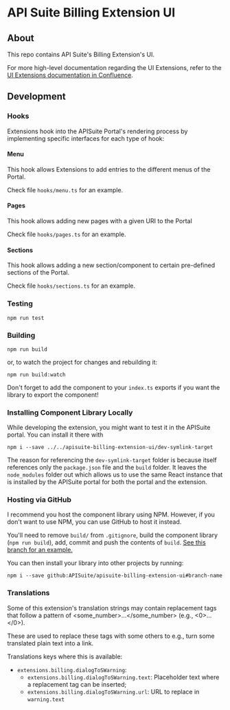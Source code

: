 # API Suite Billing Extension UI

## About

This repo contains API Suite's Billing Extension's UI.

For more high-level documentation regarding the UI Extensions, refer to the [UI Extensions documentation in Confluence](https://cloudoki.atlassian.net/wiki/spaces/AS/pages/275054593/UI+Extensions).

## Development

### Hooks

Extensions hook into the APISuite Portal's rendering process by implementing specific interfaces for each type of hook:

#### Menu

This hook allows Extensions to add entries to the different menus of the Portal.

Check file `hooks/menu.ts` for an example.

#### Pages

This hook allows adding new pages with a given URI to the Portal

Check file `hooks/pages.ts` for an example.

#### Sections

This hook allows adding a new section/component to certain pre-defined sections of the Portal.

Check file `hooks/sections.ts` for an example.

### Testing

```
npm run test
```

### Building

```
npm run build
```

or, to watch the project for changes and rebuilding it:

```
npm run build:watch
```

Don't forget to add the component to your `index.ts` exports if you want the library to export the component!

### Installing Component Library Locally

While developing the extension, you might want to test it in the APISuite portal. You can install it there with

```
npm i --save ../../apisuite-billing-extension-ui/dev-symlink-target
```

The reason for referencing the `dev-symlink-target` folder is because itself references only the `package.json` file and the `build` folder. It leaves the `node_modules` folder out which allows us to use the same React instance that is installed by the APISuite portal for both the portal and the extension.

### Hosting via GitHub

I recommend you host the component library using NPM. However, if you don't want to use NPM, you can use GitHub to host it instead.

You'll need to remove `build/` from `.gitignore`, build the component library (`npm run build`), add, commit and push the contents of `build`. [See this branch for an example.](https://github.com/HarveyD/react-component-library/tree/host-via-github)

You can then install your library into other projects by running:

```
npm i --save github:APISuite/apisuite-billing-extension-ui#branch-name
```

### Translations

Some of this extension's translation strings may contain replacement tags that follow a pattern of <some_number>...</some_number> (e.g., <0>...</0>).

These are used to replace these tags with some others to e.g., turn some translated plain text into a link.

Translations keys where this is available:

- `extensions.billing.dialogToSWarning`:
  - `extensions.billing.dialogToSWarning.text`: Placeholder text where a replacement tag can be inserted;
  - `extensions.billing.dialogToSWarning.url`: URL to replace in `warning.text`


